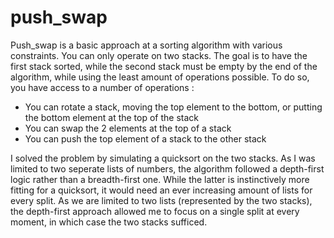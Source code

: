 # push_swap

Push_swap is a basic approach at a sorting algorithm with various constraints.
You can only operate on two stacks. The goal is to have the first stack sorted, while the second stack must be empty by the end of the algorithm, while using the least amount of operations possible.
To do so, you have access to a number of operations :
- You can rotate a stack, moving the top element to the bottom, or putting the bottom element at the top of the stack
- You can swap the 2 elements at the top of a stack
- You can push the top element of a stack to the other stack

I solved the problem by simulating a quicksort on the two stacks. As I was limited to two seperate lists of numbers, the algorithm followed a depth-first logic rather than a breadth-first one.
While the latter is instinctively more fitting for a quicksort, it would need an ever increasing amount of lists for every split. As we are limited to two lists (represented by the two stacks), the depth-first approach allowed me to focus on a single split at every moment, in which case the two stacks sufficed.
